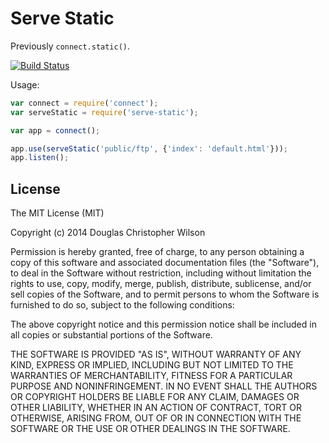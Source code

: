 # Serve Static

Previously `connect.static()`.

[![Build Status](https://travis-ci.org/expressjs/serve-static.png?branch=master)](https://travis-ci.org/expressjs/serve-static)

Usage:

```js
var connect = require('connect');
var serveStatic = require('serve-static');

var app = connect();

app.use(serveStatic('public/ftp', {'index': 'default.html'}));
app.listen();
```

## License

The MIT License (MIT)

Copyright (c) 2014 Douglas Christopher Wilson

Permission is hereby granted, free of charge, to any person obtaining a copy
of this software and associated documentation files (the "Software"), to deal
in the Software without restriction, including without limitation the rights
to use, copy, modify, merge, publish, distribute, sublicense, and/or sell
copies of the Software, and to permit persons to whom the Software is
furnished to do so, subject to the following conditions:

The above copyright notice and this permission notice shall be included in
all copies or substantial portions of the Software.

THE SOFTWARE IS PROVIDED "AS IS", WITHOUT WARRANTY OF ANY KIND, EXPRESS OR
IMPLIED, INCLUDING BUT NOT LIMITED TO THE WARRANTIES OF MERCHANTABILITY,
FITNESS FOR A PARTICULAR PURPOSE AND NONINFRINGEMENT. IN NO EVENT SHALL THE
AUTHORS OR COPYRIGHT HOLDERS BE LIABLE FOR ANY CLAIM, DAMAGES OR OTHER
LIABILITY, WHETHER IN AN ACTION OF CONTRACT, TORT OR OTHERWISE, ARISING FROM,
OUT OF OR IN CONNECTION WITH THE SOFTWARE OR THE USE OR OTHER DEALINGS IN
THE SOFTWARE.
